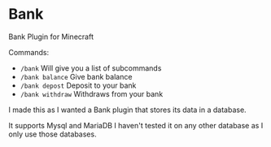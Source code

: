 # Bank
Bank Plugin for Minecraft

Commands:
- `/bank` Will give you a list of subcommands
- `/bank balance` Give bank balance 
- `/bank depost` Deposit to your bank
- `/bank withdraw` Withdraws from your bank

I made this as I wanted a Bank plugin that stores its data in a database.

It supports Mysql and MariaDB I haven't tested it on any other database as I only use those databases.
